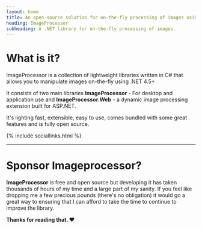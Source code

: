 ```yaml
---
layout: home
title: An open-source solution for on-the-fly processing of images using .NET
heading: ImageProcessor
subheading: A .NET library for on-the-fly processing of images.
---
```


# What is it?

ImageProcessor is a collection of lightweight libraries written in C# that
allows you to manipulate images on-the-fly using .NET 4.5+

It consists of two main libraries **ImageProcessor** - For desktop and application use
and **ImageProcessor.Web** - a dynamic image processing extension built for ASP.NET.

It's lighting fast, extensible, easy to use, comes bundled with some great features and is fully open source.

{% include sociallinks.html %}

---

# Sponsor Imageprocessor?

**ImageProcessor** is free and open source but developing it has taken thousands of hours of my time and a
large part of my sanity. If you feel like dropping me a few precious pounds (there's no obligation) it would go a great way to ensuring that I can
afford to take the time to continue to improve the library.

**Thanks for reading that. &hearts;**
